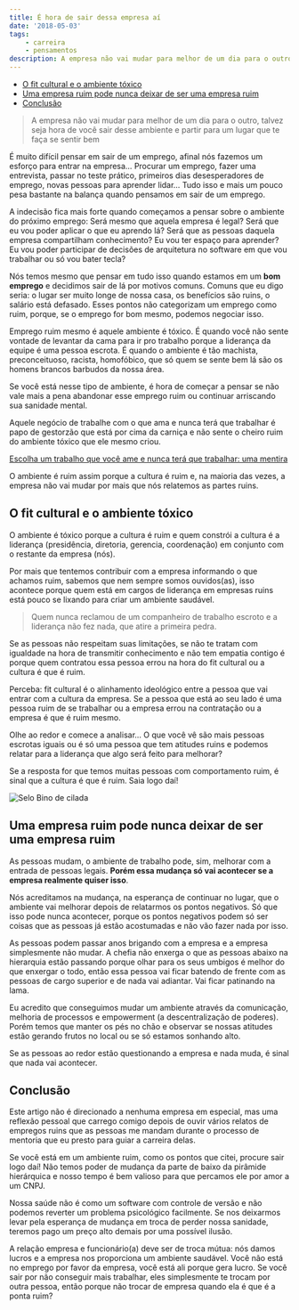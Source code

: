 ```yaml
---
title: É hora de sair dessa empresa aí
date: '2018-05-03'
tags:
    - carreira
    - pensamentos
description: A empresa não vai mudar para melhor de um dia para o outro, talvez seja hora de você sair desse ambiente e partir para um lugar que te faça se sentir bem
---
```


<!-- vscode-markdown-toc -->
* [O fit cultural e o ambiente tóxico](#Ofitculturaleoambientetxico)
* [Uma empresa ruim pode nunca deixar de ser uma empresa ruim](#Umaempresaruimpodenuncadeixardeserumaempresaruim)
* [Conclusão](#Concluso)

<!-- vscode-markdown-toc-config
	numbering=false
	autoSave=true
	/vscode-markdown-toc-config -->
<!-- /vscode-markdown-toc -->

> A empresa não vai mudar para melhor de um dia para o outro, talvez seja hora de você sair desse ambiente e partir para um lugar que te faça se sentir bem

É muito difícil pensar em sair de um emprego, afinal nós fazemos um esforço para entrar na empresa… Procurar um emprego, fazer uma entrevista, passar no teste prático, primeiros dias desesperadores de emprego, novas pessoas para aprender lidar… Tudo isso e mais um pouco pesa bastante na balança quando pensamos em sair de um emprego.

A indecisão fica mais forte quando começamos a pensar sobre o ambiente do próximo emprego: Será mesmo que aquela empresa é legal? Será que eu vou poder aplicar o que eu aprendo lá? Será que as pessoas daquela empresa compartilham conhecimento? Eu vou ter espaço para aprender? Eu vou poder participar de decisões de arquitetura no software em que vou trabalhar ou só vou bater tecla?

Nós temos mesmo que pensar em tudo isso quando estamos em um **bom emprego** e decidimos sair de lá por motivos comuns. Comuns que eu digo seria: o lugar ser muito longe de nossa casa, os benefícios são ruins, o salário está defasado. Esses pontos não categorizam um emprego como ruim, porque, se o emprego for bom mesmo, podemos negociar isso.

Emprego ruim mesmo é aquele ambiente é tóxico. É quando você não sente vontade de levantar da cama para ir pro trabalho porque a liderança da equipe é uma pessoa escrota. É quando o ambiente é tão machista, preconceituoso, racista, homofóbico, que só quem se sente bem lá são os homens brancos barbudos da nossa área.

Se você está nesse tipo de ambiente, é hora de começar a pensar se não vale mais a pena abandonar esse emprego ruim ou continuar arriscando sua sanidade mental.

Aquele negócio de trabalhe com o que ama e nunca terá que trabalhar é papo de gestorzão que está por cima da carniça e não sente o cheiro ruim do ambiente tóxico que ele mesmo criou.

[Escolha um trabalho que você ame e nunca terá que trabalhar: uma mentira](/posts/Escolha-um-trabalho-que-voce-ame-e-nunca-tera-que-trabalhar-uma-mentira/)

O ambiente é ruim assim porque a cultura é ruim e, na maioria das vezes, a empresa não vai mudar por mais que nós relatemos as partes ruins.

## <a name='Ofitculturaleoambientetxico'></a>O fit cultural e o ambiente tóxico

O ambiente é tóxico porque a cultura é ruim e quem constrói a cultura é a liderança (presidência, diretoria, gerencia, coordenação) em conjunto com o restante da empresa (nós).

Por mais que tentemos contribuir com a empresa informando o que achamos ruim, sabemos que nem sempre somos ouvidos(as), isso acontece porque quem está em cargos de liderança em empresas ruins está pouco se lixando para criar um ambiente saudável.

> Quem nunca reclamou de um companheiro de trabalho escroto e a liderança não fez nada, que atire a primeira pedra.

Se as pessoas não respeitam suas limitações, se não te tratam com igualdade na hora de transmitir conhecimento e não tem empatia contigo é porque quem contratou essa pessoa errou na hora do fit cultural ou a cultura é que é ruim.

Perceba: fit cultural é o alinhamento ideológico entre a pessoa que vai entrar com a cultura da empresa. Se a pessoa que está ao seu lado é uma pessoa ruim de se trabalhar ou a empresa errou na contratação ou a empresa é que é ruim mesmo.

Olhe ao redor e comece a analisar… O que você vê são mais pessoas escrotas iguais ou é só uma pessoa que tem atitudes ruins e podemos relatar para a liderança que algo será feito para melhorar?

Se a resposta for que temos muitas pessoas com comportamento ruim, é sinal que a cultura é que é ruim. Saia logo daí!

![Selo Bino de cilada]({{site.postsImagesPath}}selo-bino-de-cilada.jpeg)



## <a name='Umaempresaruimpodenuncadeixardeserumaempresaruim'></a>Uma empresa ruim pode nunca deixar de ser uma empresa ruim

As pessoas mudam, o ambiente de trabalho pode, sim, melhorar com a entrada de pessoas legais. **Porém essa mudança só vai acontecer se a empresa realmente quiser isso**.

Nós acreditamos na mudança, na esperança de continuar no lugar, que o ambiente vai melhorar depois de relatarmos os pontos negativos. Só que isso pode nunca acontecer, porque os pontos negativos podem só ser coisas que as pessoas já estão acostumadas e não vão fazer nada por isso.

As pessoas podem passar anos brigando com a empresa e a empresa simplesmente não mudar. A chefia não enxerga o que as pessoas abaixo na hierarquia estão passando porque olhar para os seus umbigos é melhor do que enxergar o todo, então essa pessoa vai ficar batendo de frente com as pessoas de cargo superior e de nada vai adiantar. Vai ficar patinando na lama.

Eu acredito que conseguimos mudar um ambiente através da comunicação, melhoria de processos e empowerment (a descentralização de poderes). Porém temos que manter os pés no chão e observar se nossas atitudes estão gerando frutos no local ou se só estamos sonhando alto.

Se as pessoas ao redor estão questionando a empresa e nada muda, é sinal que nada vai acontecer.

## <a name='Concluso'></a>Conclusão

Este artigo não é direcionado a nenhuma empresa em especial, mas uma reflexão pessoal que carrego comigo depois de ouvir vários relatos de empregos ruins que as pessoas me mandam durante o processo de mentoria que eu presto para guiar a carreira delas.

Se você está em um ambiente ruim, como os pontos que citei, procure sair logo daí! Não temos poder de mudança da parte de baixo da pirâmide hierárquica e nosso tempo é bem valioso para que percamos ele por amor a um CNPJ.

Nossa saúde não é como um software com controle de versão e não podemos reverter um problema psicológico facilmente. Se nos deixarmos levar pela esperança de mudança em troca de perder nossa sanidade, teremos pago um preço alto demais por uma possível ilusão.

A relação empresa e funcionário(a) deve ser de troca mútua: nós damos lucros e a empresa nos proporciona um ambiente saudável. Você não está no emprego por favor da empresa, você está ali porque gera lucro. Se você sair por não conseguir mais trabalhar, eles simplesmente te trocam por outra pessoa, então porque não trocar de empresa quando ela é que é a ponta ruim?

